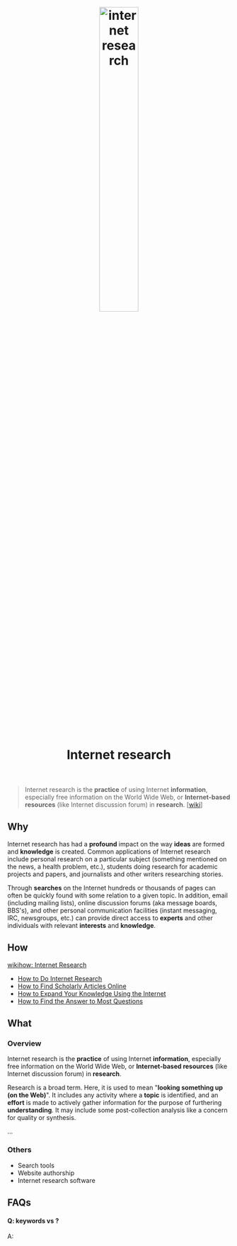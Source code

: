 <h1 align="center">
<br>
	<a href="https://www.wikiwand.com/en/Internet_research#">
  <img src="https://i.imgur.com/a7G7Y0d.png" alt="internet research" width=42%">
  </a>
  <br><br>
Internet research
  <br><br>
</h1>

> Internet research is the **practice** of using Internet **information**, especially free information on the World Wide Web, or **Internet-based resources** (like Internet discussion forum) in **research**. [[wiki](https://www.wikiwand.com/en/Internet_research#)]

## Why 

Internet research has had a **profound** impact on the way **ideas** are formed and **knowledge** is created. Common applications of Internet research include personal research on a particular subject (something mentioned on the news, a health problem, etc.), students doing research for academic projects and papers, and journalists and other writers researching stories.

Through **searches** on the Internet hundreds or thousands of pages can often be quickly found with some relation to a given topic. In addition, email (including mailing lists), online discussion forums (aka message boards, BBS's), and other personal communication facilities (instant messaging, IRC, newsgroups, etc.) can provide direct access to **experts** and other individuals with relevant **interests** and **knowledge**.


## How

[wikihow: Internet Research](https://www.wikihow.com/Category:Internet-Research)

* [How to Do Internet Research](https://www.wikihow.com/Do-Internet-Research)
* [How to Find Scholarly Articles Online](https://www.wikihow.com/Find-Scholarly-Articles-Online)
* [How to Expand Your Knowledge Using the Internet](https://www.wikihow.com/Expand-Your-Knowledge-Using-the-Internet)
* [How to Find the Answer to Most Questions](https://www.wikihow.com/Find-the-Answer-to-Most-Questions)


## What 

### Overview

Internet research is the **practice** of using Internet **information**, especially free information on the World Wide Web, or **Internet-based resources** (like Internet discussion forum) in **research**.

Research is a broad term. Here, it is used to mean "**looking something up (on the Web)**". It includes any activity where a **topic** is identified, and an **effort** is made to actively gather information for the purpose of furthering **understanding**. It may include some post-collection analysis like a concern for quality or synthesis.

...

### Others

* Search tools
* Website authorship
* Internet research software


## FAQs

#### Q: keywords vs ?

A: 


